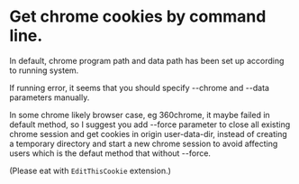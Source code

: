 # Get chrome cookies by command line.

In default, chrome program path and data path has been set up according to running system.

If running error, it seems that you should specify --chrome and --data parameters manually.

In some chrome likely browser case, eg 360chrome, it maybe failed in default method, 
so I suggest you add --force parameter to close all existing chrome session and get
cookies in origin user-data-dir, instead of creating a temporary directory and start
a new chrome session to avoid affecting users which is the defaut method that without
--force.

(Please eat with `EditThisCookie` extension.)

